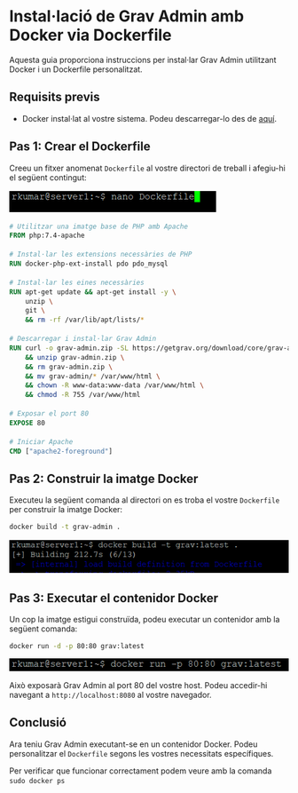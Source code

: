 # Instal·lació de Grav Admin amb Docker via Dockerfile

Aquesta guia proporciona instruccions per instal·lar Grav Admin utilitzant Docker i un Dockerfile personalitzat.

## Requisits previs

- Docker instal·lat al vostre sistema. Podeu descarregar-lo des de [aquí](https://www.docker.com/get-started).

## Pas 1: Crear el Dockerfile

Creeu un fitxer anomenat `Dockerfile` al vostre directori de treball i afegiu-hi el següent contingut:

![nano Dockerfile](../images/docker/2.png)

```Dockerfile
# Utilitzar una imatge base de PHP amb Apache
FROM php:7.4-apache

# Instal·lar les extensions necessàries de PHP
RUN docker-php-ext-install pdo pdo_mysql

# Instal·lar les eines necessàries
RUN apt-get update && apt-get install -y \
    unzip \
    git \
    && rm -rf /var/lib/apt/lists/*

# Descarregar i instal·lar Grav Admin
RUN curl -o grav-admin.zip -SL https://getgrav.org/download/core/grav-admin/latest \
    && unzip grav-admin.zip \
    && rm grav-admin.zip \
    && mv grav-admin/* /var/www/html \
    && chown -R www-data:www-data /var/www/html \
    && chmod -R 755 /var/www/html

# Exposar el port 80
EXPOSE 80

# Iniciar Apache
CMD ["apache2-foreground"]
```

## Pas 2: Construir la imatge Docker

Executeu la següent comanda al directori on es troba el vostre `Dockerfile` per construir la imatge Docker:

```sh
docker build -t grav-admin .
```
![Docker build](../images/docker/3.png)

## Pas 3: Executar el contenidor Docker

Un cop la imatge estigui construïda, podeu executar un contenidor amb la següent comanda:

```sh
docker run -d -p 80:80 grav:latest
```
![alt text](../images/docker/4.png)

Això exposarà Grav Admin al port 80 del vostre host. Podeu accedir-hi navegant a `http://localhost:8080` al vostre navegador.

## Conclusió

Ara teniu Grav Admin executant-se en un contenidor Docker. Podeu personalitzar el `Dockerfile` segons les vostres necessitats específiques.

Per verificar que funcionar correctament podem veure amb la comanda `sudo docker ps`
